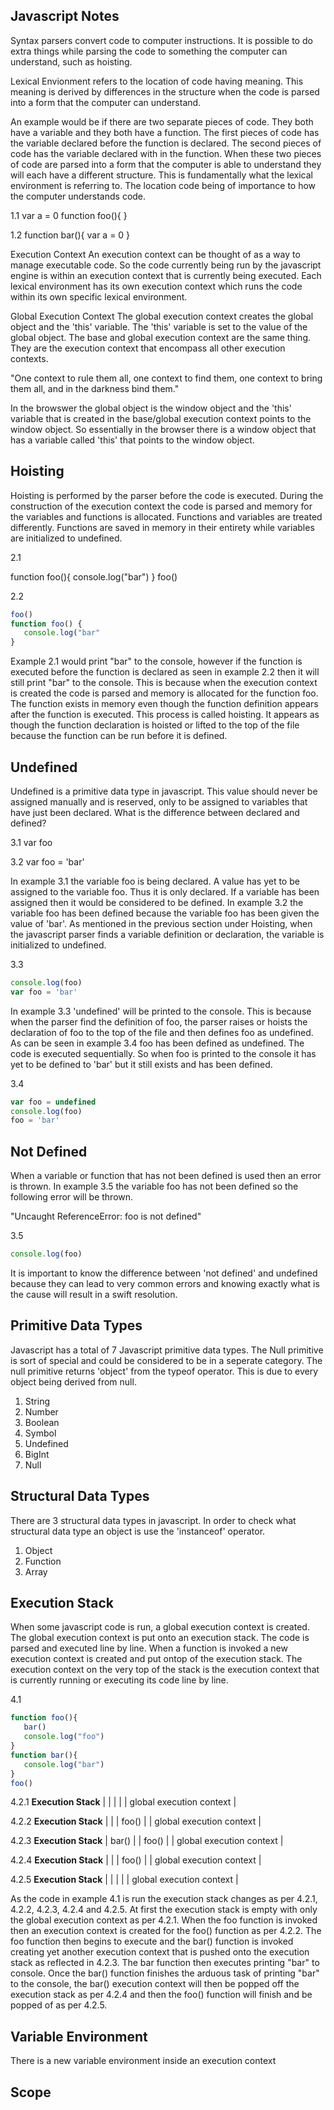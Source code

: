 ## Javascript Notes

Syntax parsers convert code to computer instructions.
It is possible to do extra things while parsing the code to something the computer can understand, such as hoisting.

Lexical Envionment refers to the location of code having meaning. This meaning
is derived by differences in the structure when the code is parsed into a form
that the computer can understand. 

An example would be if there are two separate pieces of code. They both have a
variable and they both have a function. The first pieces of code has the 
variable declared before the function is declared. The second pieces of code 
has the variable declared with in the function. When these two pieces of code
are parsed into a form that the computer is able to understand they will each
have a different structure. This is fundamentally what the lexical environment 
is referring to. The location code being of importance to how the computer 
understands code.

1.1
var a = 0
function foo(){
}

1.2
function bar(){
   var a = 0
}

Execution Context
An execution context can be thought of as a way to manage executable code. So
the code currently being run by the javascript engine is within an execution
context that is currently being executed. Each lexical environment has its own
execution context which runs the code within its own specific lexical 
environment.

Global Execution Context
The global execution context creates the global object and the 'this' variable.
The 'this' variable is set to the value of the global object.
The base and global execution context are the same thing. They are the 
execution context that encompass all other execution contexts. 

"One context to rule them all, one context to find them, one context to bring 
them all, and in the darkness bind them." 

In the browswer the global object is the window object and the 'this' variable
that is created in the base/global execution context points to the window
object. So essentially in the browser there is a window object that has a 
variable called 'this' that points to the window object.

## Hoisting
Hoisting is performed by the parser before the code is executed. 
During the construction of the execution context the code is parsed and memory
for the variables and functions is allocated. Functions and variables are 
treated differently. Functions are saved in memory in their entirety while 
variables are initialized to undefined.

2.1

function foo(){
   console.log("bar")
}
foo()

2.2
```javascript
foo()
function foo() {
   console.log("bar"
}
```

Example 2.1 would print "bar" to the console, however if the function is
executed before the function is declared as seen in example 2.2 then it will 
still print "bar" to the console. This is because when the execution context is
created the code is parsed and memory is allocated for the function foo. The
function exists in memory even though the function definition appears after the
function is executed. This process is called hoisting. It appears as though the
function declaration is hoisted or lifted to the top of the file because the 
function can be run before it is defined.


## Undefined
Undefined is a primitive data type in javascript. This value should never be 
assigned manually and is reserved, only to be assigned to variables that have 
just been declared. What is the difference between declared and defined?

3.1
var foo

3.2
var foo = 'bar'

In example 3.1 the variable foo is being declared. A value has yet to be 
assigned to the variable foo. Thus it is only declared. If a variable has been
assigned then it would be considered to be defined. In example 3.2 the variable
foo has been defined because the variable foo has been given the value of 
'bar'. As mentioned in the previous section under Hoisting, when the javascript
parser finds a variable definition or declaration, the variable is initialized 
to undefined.

3.3
``` javascript
console.log(foo)
var foo = 'bar'
```

In example 3.3 'undefined' will be printed to the console. This is because when
the parser find the definition of foo, the parser raises or hoists the 
declaration of foo to the top of the file and then defines foo as undefined. As
can be seen in example 3.4 foo has been defined as undefined. The code is 
executed sequentially. So when foo is printed to the console it has yet to be 
defined to 'bar' but it still exists and has been defined.

3.4
``` javascript
var foo = undefined
console.log(foo)
foo = 'bar'
```

## Not Defined 
When a variable or function that has not been defined is used then an error
is thrown. In example 3.5 the variable foo has not been defined so the 
following error will be thrown.

"Uncaught ReferenceError: foo is not defined"

3.5
``` javascript
console.log(foo)
```

It is important to know the difference between 'not defined' and undefined 
because they can lead to very common errors and knowing exactly what is the 
cause will result in a swift resolution.

## Primitive Data Types
Javascript has a total of 7 Javascript primitive data types. The Null primitive
is sort of special and could be considered to be in a seperate category. The 
null primitive returns 'object' from the typeof operator. This is due to every
object being derived from null.
1. String
2. Number
3. Boolean
4. Symbol
5. Undefined
6. BigInt
7. Null

## Structural Data Types
There are 3 structural data types in javascript. In order to check what 
structural data type an object is use the 'instanceof' operator.
1. Object
2. Function
3. Array

## Execution Stack
When some javascript code is run, a global execution context is created. The 
global execution context is put onto an execution stack. The code is parsed and
executed line by line. When a function is invoked a new execution context is 
created and put ontop of the execution stack. The execution context on the very
top of the stack is the execution context that is currently running or
executing its code line by line.

4.1
``` javascript
function foo(){
   bar()
   console.log("foo")
}
function bar(){
   console.log("bar")
}
foo()
```
4.2.1
**Execution Stack** 
|                          | 
|                          | 
| global execution context | 

4.2.2
**Execution Stack** 
|                          | 
| foo()                    | 
| global execution context | 

4.2.3
**Execution Stack** 
| bar()                    | 
| foo()                    | 
| global execution context | 

4.2.4
**Execution Stack** 
|                          | 
| foo()                    | 
| global execution context | 
 
4.2.5
**Execution Stack** 
|                          | 
|                          | 
| global execution context | 

As the code in example 4.1 is run the execution stack changes as per 4.2.1,
4.2.2, 4.2.3, 4.2.4 and 4.2.5. At first the execution stack is empty with only
the global execution context as per 4.2.1. When the foo function is invoked 
then an execution context is created for the foo() function as per 4.2.2. The
foo function then begins to execute and the bar() function is invoked creating
yet another execution context that is pushed onto the execution stack as 
reflected in 4.2.3. The bar function then executes printing "bar" to console.
Once the bar() function finishes the arduous task of printing "bar" to the
console, the bar() execution context will then be popped off the execution 
stack as per 4.2.4 and then the foo() function will finish and be popped of as
per 4.2.5. 


## Variable Environment
There is a new variable environment inside an execution context

## Scope
